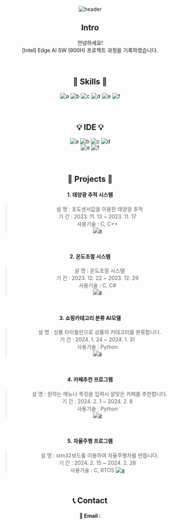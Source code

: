 <!--
<div align="right">
<a href="https://hits.seeyoufarm.com"><img src="https://hits.seeyoufarm.com/api/count/incr/badge.svg?url=https%3A%2F%2Fgithub.com%2FBrotherHwan&count_bg=%2379C83D&title_bg=%23555555&icon=&icon_color=%23E7E7E7&title=hits&edge_flat=false"/></a>                      
</div>
-->

<div align="center">
 
![header](https://capsule-render.vercel.app/api?type=waving&height=300&color=gradient&text=PORTFOLIO&section=header&reversal=false&desc=BrotherHwan&textBg=false&descAlign=63&animation=fadeIn)



## Intro
안녕하세요!  
[Intel] Edge AI SW (900H) 프로젝트 과정을 기록하였습니다.  


　
## 🐬 Skills 🐬
![a](https://img.shields.io/badge/C-00599C?style=for-the-badge&logo=cpp&logoColor=white) ![b](https://img.shields.io/badge/C++-14354C?style=for-the-badge&logo=cpp&logoColor=white) ![c](https://img.shields.io/badge/Python-14354C?style=for-the-badge&logo=python&logoColor=white) ![d](https://img.shields.io/badge/STM32-03234B?style=for-the-badge&logo=stmicroelectronics&logoColor=white) ![e](https://img.shields.io/badge/Selenium-43B02A?style=for-the-badge&logo=selenium&logoColor=white) ![f](https://img.shields.io/badge/Tensorflow-FF6F00?style=for-the-badge&logo=tensorflow&logoColor=white)


　
## 💡 IDE 💡
![a](https://img.shields.io/badge/Colab-F9AB00?style=for-the-badge&logo=googlecolab&color=525252) 
![b](https://img.shields.io/badge/PyCharm-000000.svg?&style=for-the-badge&logo=PyCharm&logoColor=white) 
![c](https://img.shields.io/badge/Visual_Studio-5C2D91?style=for-the-badge&logo=visual%20studio&logoColor=white) 
![d](https://img.shields.io/badge/Visual_Studio_Code-0078D4?style=for-the-badge&logo=visual%20studio%20code&logoColor=white) </br>
![e](https://img.shields.io/badge/Arduino_IDE-00979D?style=for-the-badge&logo=arduino&logoColor=white)
![f](https://img.shields.io/badge/STM32CubeIDE-03234B?style=for-the-badge&logo=stmicroelectronics&logoColor=white)


　  
## 🐑 Projects 🐑
 #### 1. 태양광 추적 시스템
> &nbsp;&nbsp;&nbsp;설 명 : 조도센서값을 이용한 태양광 추적   
기 간 : 2023. 11. 13 ~ 2023. 11. 17  
사용기술 : C, C++   
<a href="https://github.com/BrotherHwan/Solar_tracking_system.git">![a](https://img.shields.io/badge/GitHub-100000?style=for-the-badge&logo=github&logoColor=white)</a>
<br/>

 #### 2. 온도조절 시스템
> &nbsp;&nbsp;&nbsp;설 명 : 온도조절 시스템  
기 간 : 2023. 12. 22 ~ 2023. 12. 29  
사용기술 : C, C#   
<a href="https://github.com/BrotherHwan/Temperature_control_system.git">![a](https://img.shields.io/badge/GitHub-100000?style=for-the-badge&logo=github&logoColor=white)</a>
<br/>

 #### 3. 쇼핑카테고리 분류 AI모델
> &nbsp;&nbsp;&nbsp;설 명 : 상품 타이틀만으로 상품의 카테고리를 분류합니다.  
기 간 : 2024. 1. 24 ~ 2024. 1. 31  
사용기술 : Python   
<a href="https://github.com/BrotherHwan/shopping_category_classification.git">![a](https://img.shields.io/badge/GitHub-100000?style=for-the-badge&logo=github&logoColor=white)</a>
<br/>

 #### 4. 카페추천 프로그램
> &nbsp;&nbsp;&nbsp;설 명 : 원하는 메뉴나 특징을 입력시 알맞은 카페를 추천합니다. <br/>
기 간 : 2024. 2. 1 ~ 2024. 2. 8  
사용기술 : Python   
<a href="https://github.com/BrotherHwan/Cafe_in">![a](https://img.shields.io/badge/GitHub-100000?style=for-the-badge&logo=github&logoColor=white)</a>
<br/>

  #### 5. 자율주행 프로그램
> &nbsp;&nbsp;&nbsp;설 명 : stm32보드를 이용하여 자율주행차를 만듭니다. <br/>
기 간 : 2024. 2. 15 ~ 2024. 2. 28  
사용기술 : C, RTOS
<a href="https://github.com/BrotherHwan/Auto_drive_car.git">![a](https://img.shields.io/badge/GitHub-100000?style=for-the-badge&logo=github&logoColor=white)</a>
<br/>

## 📞 Contact  
#### 📧 Email :

</div>
